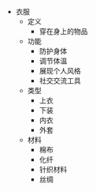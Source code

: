 - 衣服
  - 定义
    - 穿在身上的物品
  - 功能
    - 防护身体
    - 调节体温
    - 展现个人风格
    - 社交交流工具
  - 类型
    - 上衣
    - 下装
    - 内衣
    - 外套
  - 材料
    - 棉布
    - 化纤
    - 针织材料
    - 丝绸